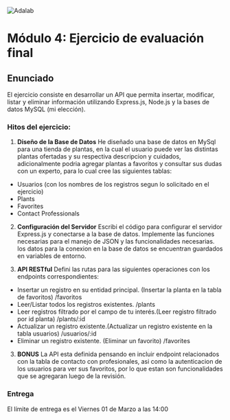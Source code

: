 ![Adalab](https://beta.adalab.es/resources/images/adalab-logo-155x61-bg-white.png)

# Módulo 4: Ejercicio de evaluación final

## Enunciado

El ejercicio consiste en desarrollar un API que permita insertar, modificar, listar y eliminar información utilizando Express.js, Node.js y la bases de datos MySQL (mi elección).

### Hitos del ejercicio:
1. **Diseño de la Base de Datos**
He diseñado una base de datos en MySql para una tienda de plantas, en la cual el usuario puede ver las distintas plantas ofertadas y su respectiva descripcion y cuidados, adicionalmente podria agregar plantas a favoritos y consultar sus dudas con un experto, para lo cual cree las siguientes tablas: 

 - Usuarios (con los nombres de los registros segun lo solicitado en el ejercicio)
 - Plants
 - Favorites
 - Contact Professionals
2. **Configuración del Servidor**
Escribi el código para configurar el servidor Express.js y conectarse a la base de datos.
Implemente las funciones necesarias para el manejo de JSON y las funcionalidades necesarias.
los datos para la conexion en la base de datos se encuentran guardados en variables de entorno.

3. **API RESTful**
Defini las rutas para las siguientes operaciones con los endpoints correspondientes:
- Insertar un registro en su entidad principal. (Insertar la planta en la tabla de favoritos)
  /favoritos
- Leer/Listar todos los registros existentes.
  /plants
- Leer registros filtrado por el campo de tu interés.(Leer registro filtrado por id planta)
  /plants/:id
- Actualizar un registro existente.(Actualizar un registro existente en la tabla usuarios)
  /usuarios/:id
- Eliminar un registro existente. (Eliminar un favorito)
  /favorites
3. **BONUS**
La API esta definida pensando en incluir endpoint relacionados con la tabla de contacto con profesionales, asi como la autenticacion de los usuarios para ver sus favoritos, por lo que estan son funcionalidades que se agregaran luego de la revisión.


### Entrega

El límite de entrega es el Viernes 01 de Marzo a las 14:00

